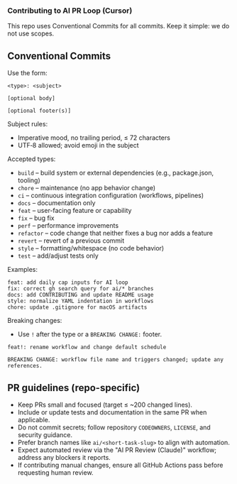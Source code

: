 ### Contributing to AI PR Loop (Cursor)

This repo uses Conventional Commits for all commits. Keep it simple: we do not use scopes.

## Conventional Commits

Use the form:

```
<type>: <subject>

[optional body]

[optional footer(s)]
```

Subject rules:

- Imperative mood, no trailing period, ≤ 72 characters
- UTF‑8 allowed; avoid emoji in the subject

Accepted types:

- `build` – build system or external dependencies (e.g., package.json, tooling)
- `chore` – maintenance (no app behavior change)
- `ci` – continuous integration configuration (workflows, pipelines)
- `docs` – documentation only
- `feat` – user-facing feature or capability
- `fix` – bug fix
- `perf` – performance improvements
- `refactor` – code change that neither fixes a bug nor adds a feature
- `revert` – revert of a previous commit
- `style` – formatting/whitespace (no code behavior)
- `test` – add/adjust tests only

Examples:

```text
feat: add daily cap inputs for AI loop
fix: correct gh search query for ai/* branches
docs: add CONTRIBUTING and update README usage
style: normalize YAML indentation in workflows
chore: update .gitignore for macOS artifacts
```

Breaking changes:

- Use `!` after the type or a `BREAKING CHANGE:` footer.

```text
feat!: rename workflow and change default schedule

BREAKING CHANGE: workflow file name and triggers changed; update any references.
```

## PR guidelines (repo-specific)

- Keep PRs small and focused (target ≤ ~200 changed lines).
- Include or update tests and documentation in the same PR when applicable.
- Do not commit secrets; follow repository `CODEOWNERS`, `LICENSE`, and security guidance.
- Prefer branch names like `ai/<short-task-slug>` to align with automation.
- Expect automated review via the "AI PR Review (Claude)" workflow; address any blockers it reports.
- If contributing manual changes, ensure all GitHub Actions pass before requesting human review.
